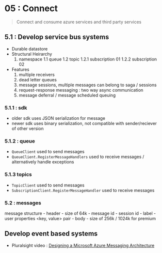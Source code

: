 # 05 : Connect

> Connect and consume azure services and third party services

## 5.1 : Develop service bus systems
- Durable datastore
- Structural Heirarchy
    1. namespace
        1.1 queue
        1.2 topic
            1.2.1 subscription 01
            1.2.2 subscription 02   
- Features
    1. multiple receivers
    2. dead letter queues
    3. message sessions, multiple messages can belong to saga / sessions
    4. request-response messaging : two way async communication
    5. message deferral / message scheduled queuing

### 5.1.1 : sdk
- older sdk uses JSON serialization for message
- newer sdk uses binary serialization, not compatible with sender/reciever of other version

### 5.1.2 : queue

- `QueueClient` used to send messages
- `QueueClient.RegisterMessageHandlers` used to receive messages / alternatively handle exceptions

### 5.1.3 topics

- `TopicClient` used to send messages
- `SubscriptionClient.RegisterMessageHandler` used to receive messages

### 5.2 : messages

message structure
    - header
        - size of 64k
        - message id
        - session id
        - label
        - user properties <key, value> pair
    - body
        - size of 256k / 1024k for premium


## Develop event based systems

- Pluralsight video : [Designing a Microsoft Azure Messaging Architecture](https://app.pluralsight.com/library/courses/microsoft-azure-messaging-architecture-designing/table-of-contents)